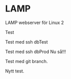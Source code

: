 # LAMP
LAMP webserver för Linux 2

Test

Test med ssh dbTest

Test med ssh dbProd Nu så!!!

Test med git branch.

Nytt test.

